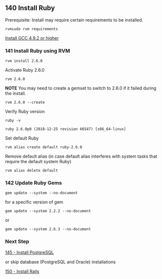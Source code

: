 ## 140 Install Ruby

Prerequisite: Install may require certain requirements to be installed.

```
rvmsudo rvm requirements
```

[Install GCC 4.9.2 or higher](https://github.com/sleepepi/sleepepi/blob/master/virtual-machines/910-gcc.md)

### 141 Install Ruby using RVM

```
rvm install 2.6.0
```

Activate Ruby 2.6.0

```
rvm 2.6.0
```

**NOTE** You may need to create a gemset to switch to 2.6.0 if it failed during the install.

```
rvm 2.6.0 --create
```

Verify Ruby version

```
ruby -v
```

```console
ruby 2.6.0p0 (2018-12-25 revision 66547) [x86_64-linux]
```

Set default Ruby

```
rvm alias create default ruby-2.6.0
```

Remove default alias (in case default alias interferes with system tasks that require the default system Ruby)

```
rvm alias delete default
```

### 142 Update Ruby Gems

```
gem update --system --no-document
```

for a specific version of gem

```
gem update --system 2.2.2 --no-document
```

or

```
gem update --system 2.6.3 --no-document
```

### Next Step

[145 - Install PostgreSQL](https://github.com/sleepepi/sleepepi/tree/master/virtual-machines/145-install-postgresql.md)

or skip database (PostgreSQL and Oracle) installations

[150 - Install Rails](https://github.com/sleepepi/sleepepi/tree/master/virtual-machines/150-install-rails.md)
